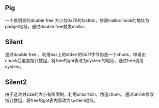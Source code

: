 ## Pig
一个很明显的double free 大小为0x70的fastbin，修改malloc hook的地址为gadget地址，通过double free触发malloc

## Silent
通过double free ，利用bss上的stderr的0x7f字节伪造一个chunk，申请出chunk后覆盖指针数组，将free的got表改为system的地址，通过free调用system。  

## Silent2
由于这次对size的大小有所限制，利用unsortbin，伪造chunk，通过unlink修改指针数组，将free的got表内容改为system地址。
